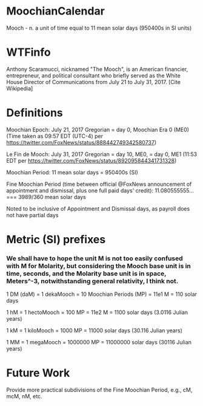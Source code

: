 # MoochianCalendar
Mooch - n. a unit of time equal to 11 mean solar days (950400s in SI units)

# WTFinfo
Anthony Scaramucci, nicknamed "The Mooch", is an American financier, entrepreneur, and political consultant who briefly served as the White House Director of Communications from July 21 to July 31, 2017. [Cite Wikipedia]

# Definitions
Moochian Epoch: July 21, 2017 Gregorian = day 0, Moochian Era 0 (ME0) (Time taken as 09:57 EDT (UTC-4) per https://twitter.com/FoxNews/status/888442749342580737)

Le Fin de Mooch: July 31, 2017 Gregorian = day 10, ME0, = day 0, ME1 (11:53 EDT per https://twitter.com/FoxNews/status/892095844341731328)

Moochian Period: 11 mean solar days = 950400s (SI)

Fine Moochian Period (time between official @FoxNews announcement of appointment and dismissal, plus one full paid days' credit): 11.080555555... === 3989/360 mean solar days

Noted to be inclusive of Appointment and Dismissal days, as payroll does not have partial days

# Metric (SI) prefixes

### We shall have to hope the unit M is not too easily confused with M for Molarity, but considering the Mooch base unit is in time, seconds, and the Molarity base unit is in space, Meters^-3, notwithstanding general relativity, I think not.

1 DM (daM) = 1 dekaMooch = 10 Moochian Periods (MP) = 11e1 M = 110 solar days

1 hM = 1 hectoMooch = 100 MP = 11e2 M = 1100 solar days (3.0116 Julian years)

1 kM = 1 kiloMooch = 1000 MP = 11000 solar days (30.116 Julian years)

1 MM = 1 megaMooch = 1000000 MP = 11000000 solar days (30116 Julian years)

# Future Work
Provide more practical subdivisions of the Fine Moochian Period, e.g., cM, mcM, nM, etc. 
